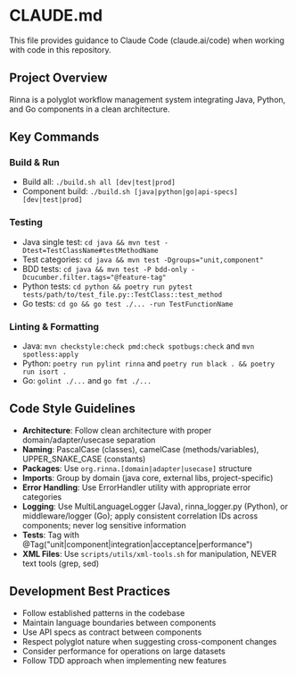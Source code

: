 # CLAUDE.md

This file provides guidance to Claude Code (claude.ai/code) when working with code in this repository.

## Project Overview
Rinna is a polyglot workflow management system integrating Java, Python, and Go components in a clean architecture.

## Key Commands
### Build & Run
- Build all: `./build.sh all [dev|test|prod]` 
- Component build: `./build.sh [java|python|go|api-specs] [dev|test|prod]`

### Testing
- Java single test: `cd java && mvn test -Dtest=TestClassName#testMethodName`
- Test categories: `cd java && mvn test -Dgroups="unit,component"`
- BDD tests: `cd java && mvn test -P bdd-only -Dcucumber.filter.tags="@feature-tag"`
- Python tests: `cd python && poetry run pytest tests/path/to/test_file.py::TestClass::test_method`
- Go tests: `cd go && go test ./... -run TestFunctionName`

### Linting & Formatting
- Java: `mvn checkstyle:check pmd:check spotbugs:check` and `mvn spotless:apply`
- Python: `poetry run pylint rinna` and `poetry run black . && poetry run isort .`
- Go: `golint ./...` and `go fmt ./...`

## Code Style Guidelines
- **Architecture**: Follow clean architecture with proper domain/adapter/usecase separation
- **Naming**: PascalCase (classes), camelCase (methods/variables), UPPER_SNAKE_CASE (constants)
- **Packages**: Use `org.rinna.[domain|adapter|usecase]` structure
- **Imports**: Group by domain (java core, external libs, project-specific)
- **Error Handling**: Use ErrorHandler utility with appropriate error categories
- **Logging**: Use MultiLanguageLogger (Java), rinna_logger.py (Python), or middleware/logger (Go); apply consistent correlation IDs across components; never log sensitive information
- **Tests**: Tag with @Tag("unit|component|integration|acceptance|performance")
- **XML Files**: Use `scripts/utils/xml-tools.sh` for manipulation, NEVER text tools (grep, sed)

## Development Best Practices
- Follow established patterns in the codebase
- Maintain language boundaries between components
- Use API specs as contract between components
- Respect polyglot nature when suggesting cross-component changes
- Consider performance for operations on large datasets
- Follow TDD approach when implementing new features